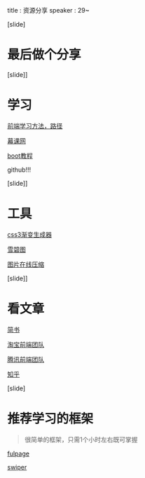 
title : 资源分享
speaker : 29~

[slide]

# 最后做个分享

[slide]]

# 学习
[前端学习方法，路径](https://github.com/qiu-deqing/FE-learning)

[幕课网](http://imooc.com)

[boot教程](http://www.bootcss.com/)

github!!!


[slide]]

# 工具

[css3渐变生成器](http://www.internetke.com/jsEffects/2014120803/)

[雪碧图](http://www.spritecow.com/)

[图片在线压缩](https://tinypng.com/)

[slide]]

# 看文章

[简书](www.jianshu.com)

[淘宝前端团队](http://taobaofed.org/)

[腾讯前端团队](http://tgideas.qq.com)

[知乎](https://www.zhihu.com/question/21187514)

[slide]

# 推荐学习的框架
> 很简单的框架，只需1个小时左右既可掌握

[fulpage](http://www.dowebok.com/77.html)

[swiper](http://www.swiper.com.cn/)




